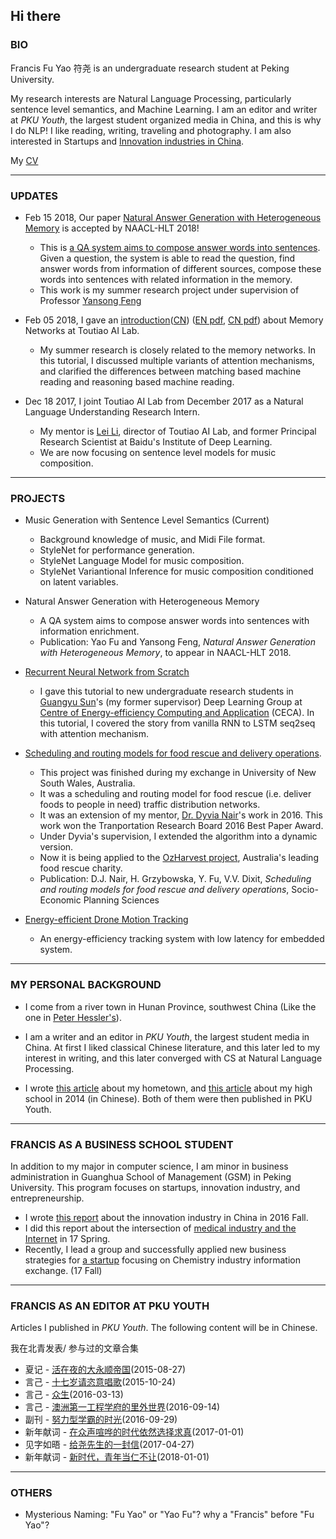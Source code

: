 ## Hi there

### BIO

Francis Fu Yao 符尧 is an undergraduate research student at Peking University. 

My research interests are Natural Language Processing, particularly sentence level semantics, and Machine Learning. I am an editor and writer at _PKU Youth_, the largest student organized media in China, and this is why I do NLP! I like reading, writing, traveling and photography. I am also interested in Startups and [Innovation industries in China](https://francix.github.io/images/the%20chinese%20innovation%20industry.pdf). 

My [CV](https://francix.github.io/CV_FrancisYao.pdf)

-----

### UPDATES

* Feb 15 2018, Our paper [Natural Answer Generation with Heterogeneous Memory](https://francix.github.io/NaturalAnswerGeneration.pdf) is accepted by NAACL-HLT 2018!  

  * This is [a QA system aims to compose answer words into sentences](https://francix.github.io/NaturalAnswer.html). Given a question, the system is able to read the question, find answer words from information of different sources, compose these words into sentences with related information in the memory.
  * This work is my summer research project under supervision of Professor [Yansong Feng](https://sites.google.com/site/ysfeng/home)

* Feb 05 2018, I gave an [introduction](https://francix.github.io/MemNN-Fuyao-EN.html)([CN](https://francix.github.io/MemNN-Fuyao-CN.html)) ([EN pdf](https://francix.github.io/MemNN-Fuyao-EN.pdf), [CN pdf](https://francix.github.io/MemNN-Fuyao-CN.pdf)) about Memory Networks at Toutiao AI Lab. 

  - My summer research is closely related to the memory networks. In this tutorial, I discussed multiple variants of attention mechanisms, and clarified the differences between matching based machine reading and reasoning based machine reading. 

* Dec 18 2017, I joint Toutiao AI Lab from December 2017 as a Natural Language Understanding Research Intern. 

  - My mentor is [Lei Li](http://www.cs.cmu.edu/~./leili/), director of Toutiao AI Lab, and former Principal Research Scientist at Baidu's Institute of Deep Learning. 
  - We are now focusing on sentence level models for music composition. 

-----

### PROJECTS

* Music Generation with Sentence Level Semantics (Current)

  * Background knowledge of music, and Midi File format. 
  * StyleNet for performance generation. 
  * StyleNet Language Model for music composition. 
  * StyleNet Variantional Inference for music composition conditioned on latent variables. 
  
* Natural Answer Generation with Heterogeneous Memory

  * A QA system aims to compose answer words into sentences with information enrichment. 
  * Publication: Yao Fu and Yansong Feng, _Natural Answer Generation with Heterogeneous Memory_, to appear in NAACL-HLT 2018. 

* [Recurrent Neural Network from Scratch](https://francix.github.io/images/RNNfromScratch_fuyao.pdf) 

  * I gave this tutorial to new undergraduate research students in [Guangyu Sun](http://ceca.pku.edu.cn/en/team.php?action=show&member_id=15)'s (my former supervisor) Deep Learning Group at [Centre of Energy-efficiency Computing and Application](http://ceca.pku.edu.cn/en/) (CECA). In this tutorial, I covered the story from vanilla RNN to LSTM seq2seq with attention mechanism.

* [Scheduling and routing models for food rescue and delivery operations](https://github.com/Francix/Multi-Vehicle-Multi-Peroid-Dynamic-Tabu-Search/tree/master).

  * This project was finished during my exchange in University of New South Wales, Australia. 
  * It was a scheduling and routing model for food rescue (i.e. deliver foods to people in need) traffic distribution networks. 
  * It was an extension of my mentor, [Dr. Dyvia Nair](http://www.rciti.unsw.edu.au/staff/divya-nair)'s work in 2016. This work won the Tranportation Research Board 2016 Best Paper Award. 
  * Under Dyvia's supervision, I extended the algorithm into a dynamic version. 
  * Now it is being applied to the [OzHarvest project](http://www.ozharvest.org/), Australia's leading food rescue charity. 
  * Publication: D.J. Nair, H. Grzybowska, Y. Fu, V.V. Dixit, _Scheduling and routing models for food rescue and delivery operations_, Socio-Economic Planning Sciences
  
* [Energy-efficient Drone Motion Tracking](https://github.com/Francix/Drone-Motion-Tracking)
  * An energy-efficiency tracking system with low latency for embedded system. 

-----

### MY PERSONAL BACKGROUND

* I come from a river town in Hunan Province, southwest China (Like the one in [Peter Hessler's](http://www.goodreads.com/book/show/94053.River_Town)). 

* I am a writer and an editor in _PKU Youth_, the largest student media in China. At first I liked classical Chinese literature, and this later led to my interest in writing, and this later converged with CS at Natural Language Processing. 

* I wrote [this article](https://mp.weixin.qq.com/s?__biz=MzA3NzAzMDEyNg==&mid=207701708&idx=1&sn=af6c76946c417c67ea0a9ec4ed609d6a&mpshare=1&scene=1&srcid=YTwnivIRJqtg1DPiWP6P&key=881e642d936f5123f1432c5de5c5145a775b510776e49537be0aa1d0f9f76e8bbb23f9c219c34fe26a6e8895f21200a8d99784a729d201c5697972d8ca661f0b5460377ce517f4a06a49b04c5207130b&ascene=0&uin=MjgzMjI2NjM4NA%3D%3D&devicetype=iMac+MacBookPro12%2C1+OSX+OSX+10.12.2+build(16C67)&version=12020010&nettype=WIFI&fontScale=100&pass_ticket=bMBmDNNw3zN8TAJ1yHz%2BlOI6hp9o5REtvH5ebc0cGecpTeOr%2B%2FO4BL1eeO6E5B9R) about my hometown, and [this article](https://mp.weixin.qq.com/s?__biz=MzA3NzAzMDEyNg==&mid=400112806&idx=1&sn=dba54d1e2d155b907a509930876df54f&mpshare=1&scene=1&srcid=1025rTqEKRU5aEBp5DplADjl&key=0054166caf6e68314f6c001271b87424fc9ad91983859a3c7c3c156708b79fa754e8fbe38314284289d6cf1d4e4e51cc4c180764474fc8a406d56d63e7eb3a2d286a7abd57d645fcb92edfa452075d7e&ascene=0&uin=MjgzMjI2NjM4NA%3D%3D&devicetype=iMac+MacBookPro12%2C1+OSX+OSX+10.12.2+build(16C67)&version=12020610&nettype=WIFI&fontScale=100&pass_ticket=0mNA7TJZaFXmisouHj5Pyc6k5krPTRZlKwGfbDHtMMjACYvoA2Ete3ngwNtTfWv3) about my high school in 2014 (in Chinese). Both of them were then published in PKU Youth.

-----

### FRANCIS AS A BUSINESS SCHOOL STUDENT

In addition to my major in computer science, I am minor in business administration in Guanghua School of Management (GSM) in Peking University. This program focuses on startups, innovation industry, and entrepreneurship. 

* I wrote [this report](https://francix.github.io/images/the%20chinese%20innovation%20industry.pdf) about the innovation industry in China in 2016 Fall. 
* I did this report about the intersection of [medical industry and the Internet](https://francix.github.io/images/OnePic.pdf) in 17 Spring. 
* Recently, I lead a group and successfully applied new business strategies for [a startup](http://www.hg707.com) focusing on Chemistry industry information exchange. (17 Fall)

-----

### FRANCIS AS AN EDITOR AT PKU YOUTH

Articles I published in _PKU Youth_. The following content will be in Chinese.

我在北青发表/ 参与过的文章合集

* 夏记 - [活在夜的大永顺帝国](https://mp.weixin.qq.com/s/IW5RuYiBCiQtKkhFF8hD3g)(2015-08-27)
* 言己 - [十七岁请恣意唱歌](https://mp.weixin.qq.com/s/1A3LcW4Pqi1_EF8Unewm4Q)(2015-10-24)
* 言己 - [众生](https://mp.weixin.qq.com/s/FMwiFNrBrGUkxGchZZ-ICA)(2016-03-13)
* 言己 - [澳洲第一工程学府的里外世界](https://mp.weixin.qq.com/s/LK0NTs-Md1CnWS6yDaTY8w)(2016-09-14)
* 副刊 - [努力型学霸的时光](https://mp.weixin.qq.com/s/Ov-4998_ncQvlI5SPHFgPQ)(2016-09-29)
* 新年献词 - [在众声喧哗的时代依然选择求真](https://mp.weixin.qq.com/s/O0QQZXeMGcLWI6nZF5Wsjg)(2017-01-01)
* 见字如晤 - [给尧先生的一封信](https://mp.weixin.qq.com/s/l5w1ZnMGy_htRMvnF5UAaA)(2017-04-27)
* 新年献词 - [新时代，青年当仁不让](https://mp.weixin.qq.com/s/gYnEzTDIXPLE4poXtZOPsw)(2018-01-01)

----

### OTHERS

* Mysterious Naming: "Fu Yao" or "Yao Fu"? why a "Francis" before "Fu Yao"? 



